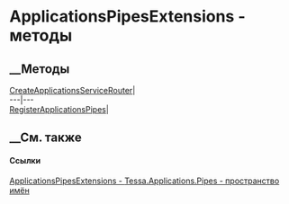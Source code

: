 # ApplicationsPipesExtensions - методы
##  __Методы
[CreateApplicationsServiceRouter](M_Tessa_Applications_Pipes_ApplicationsPipesExtensions_CreateApplicationsServiceRouter.htm)|  
---|---  
[RegisterApplicationsPipes](M_Tessa_Applications_Pipes_ApplicationsPipesExtensions_RegisterApplicationsPipes.htm)|  
## __См. также
#### Ссылки
[ApplicationsPipesExtensions -
](T_Tessa_Applications_Pipes_ApplicationsPipesExtensions.htm)
[Tessa.Applications.Pipes - пространство имён](N_Tessa_Applications_Pipes.htm)
